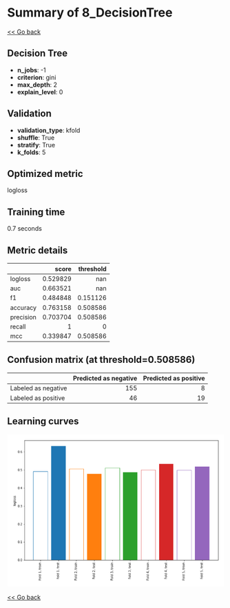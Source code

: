 # Summary of 8_DecisionTree

[<< Go back](../README.md)


## Decision Tree
- **n_jobs**: -1
- **criterion**: gini
- **max_depth**: 2
- **explain_level**: 0

## Validation
 - **validation_type**: kfold
 - **shuffle**: True
 - **stratify**: True
 - **k_folds**: 5

## Optimized metric
logloss

## Training time

0.7 seconds

## Metric details
|           |    score |   threshold |
|:----------|---------:|------------:|
| logloss   | 0.529829 |  nan        |
| auc       | 0.663521 |  nan        |
| f1        | 0.484848 |    0.151126 |
| accuracy  | 0.763158 |    0.508586 |
| precision | 0.703704 |    0.508586 |
| recall    | 1        |    0        |
| mcc       | 0.339847 |    0.508586 |


## Confusion matrix (at threshold=0.508586)
|                     |   Predicted as negative |   Predicted as positive |
|:--------------------|------------------------:|------------------------:|
| Labeled as negative |                     155 |                       8 |
| Labeled as positive |                      46 |                      19 |

## Learning curves
![Learning curves](learning_curves.png)

[<< Go back](../README.md)
